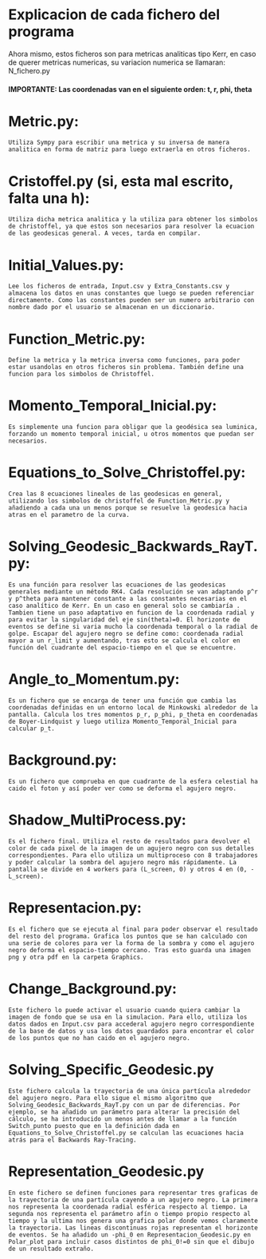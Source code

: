 # Explicacion de cada fichero del programa

Ahora mismo, estos ficheros son para metricas analiticas tipo Kerr, en caso de querer metricas numericas, su variacion numerica se llamaran: N_fichero.py

#### IMPORTANTE: Las coordenadas van en el siguiente orden: t, r, phi, theta

# Metric.py:  
    Utiliza Sympy para escribir una metrica y su inversa de manera analitica en forma de matriz para luego extraerla en otros ficheros.

# Cristoffel.py (si, esta mal escrito, falta una h):
    Utiliza dicha metrica analitica y la utiliza para obtener los simbolos de christoffel, ya que estos son necesarios para resolver la ecuacion de las geodesicas general. A veces, tarda en compilar. 

# Initial_Values.py: 
    Lee los ficheros de entrada, Input.csv y Extra_Constants.csv y almacena los datos en unas constantes que luego se pueden referenciar directamente. Como las constantes pueden ser un numero arbitrario con nombre dado por el usuario se almacenan en un diccionario.

# Function_Metric.py:
    Define la metrica y la metrica inversa como funciones, para poder estar usandolas en otros ficheros sin problema. También define una funcion para los simbolos de Christoffel. 

# Momento_Temporal_Inicial.py:
    Es simplemente una funcion para obligar que la geodésica sea luminica, forzando un momento temporal inicial, u otros momentos que puedan ser necesarios.

# Equations_to_Solve_Christoffel.py:
    Crea las 8 ecuaciones lineales de las geodesicas en general, utilizando los simbolos de christoffel de Function_Metric.py y añadiendo a cada una un menos porque se resuelve la geodesica hacia atras en el parametro de la curva.

# Solving_Geodesic_Backwards_RayT.py:
    Es una función para resolver las ecuaciones de las geodesicas generales mediante un método RK4. Cada resolución se van adaptando p^r y p^theta para mantener constante a las constantes necesarias en el caso analítico de Kerr. En un caso en general solo se cambiaría . Tambien tiene un paso adaptativo en funcion de la coordenada radial y para evitar la singularidad del eje sin(theta)=0. El horizonte de eventos se define si varia mucho la coordenada temporal o la radial de golpe. Escapar del agujero negro se define como: coordenada radial mayor a un r_limit y aumentando, tras esto se calcula el color en función del cuadrante del espacio-tiempo en el que se encuentre.

# Angle_to_Momentum.py:
    Es un fichero que se encarga de tener una función que cambia las coordenadas definidas en un entorno local de Minkowski alrededor de la pantalla. Calcula los tres momentos p_r, p_phi, p_theta en coordenadas de Boyer-Lindquist y luego utiliza Momento_Temporal_Inicial para calcular p_t.

# Background.py:
    Es un fichero que comprueba en que cuadrante de la esfera celestial ha caido el foton y así poder ver como se deforma el agujero negro.

# Shadow_MultiProcess.py:
    Es el fichero final. Utiliza el resto de resultados para devolver el color de cada pixel de la imagen de un agujero negro con sus detalles correspondientes. Para ello utiliza un multiproceso con 8 trabajadores y poder calcular la sombra del agujero negro más rápidamente. La pantalla se divide en 4 workers para (L_screen, 0) y otros 4 en (0, -L_screen).

# Representacion.py:
    Es el fichero que se ejecuta al final para poder observar el resultado del resto del programa. Grafica los puntos que se han calculado con una serie de colores para ver la forma de la sombra y como el agujero negro deforma el espacio-tiempo cercano. Tras esto guarda una imagen png y otra pdf en la carpeta Graphics.

# Change_Background.py:
    Este fichero lo puede activar el usuario cuando quiera cambiar la imagen de fondo que se usa en la simulacion. Para ello, utiliza los datos dados en Input.csv para accederal agujero negro correspondiente de la base de datos y usa los datos guardados para encontrar el color de los puntos que no han caido en el agujero negro.

# Solving_Specific_Geodesic.py
    Este fichero calcula la trayectoria de una única partícula alrededor del agujero negro. Para ello sigue el mismo algoritmo que Solving_Geodesic_Backwards_RayT.py con un par de diferencias. Por ejemplo, se ha añadido un parámetro para alterar la precisión del cálculo, se ha introducido un menos antes de llamar a la función Switch_punto puesto que en la definición dada en Equations_to_Solve_Christoffel.py se calculan las ecuaciones hacia atrás para el Backwards Ray-Tracing.
    
# Representation_Geodesic.py
    En este fichero se definen funciones para representar tres graficas de la trayectoria de una partícula cayendo a un agujero negro. La primera nos representa la coordenada radial esférica respecto al tiempo. La segunda nos representa el parámetro afín o tiempo propio respecto al tiempo y la ultima nos genera una grafica polar donde vemos claramente la trayectoria. Las lineas discontinuas rojas representan el horizonte de eventos. Se ha añadido un -phi_0 en Representacion_Geodesic.py en Polar_plot para incluir casos distintos de phi_0!=0 sin que el dibujo de un resultado extraño.